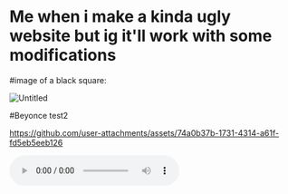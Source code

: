 # **Me when i make a kinda ugly website but ig it'll work with some modifications**

#image of a black square:

![Untitled](https://github.com/user-attachments/assets/058657e1-a198-4edb-9200-a1c7bf4a689e)



#Beyonce test2

https://github.com/user-attachments/assets/74a0b37b-1731-4314-a61f-fd5eb5eeb126
<!-- Put this where you want the player to appear: -->
<audio id="bg-music" controls loop>
  <source src="https://github.com/user-attachments/assets/74a0b37b-1731-4314-a61f-fd5eb5eeb126" type="audio/mpeg">
</audio>
